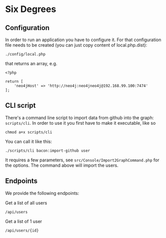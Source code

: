 # Six Degrees

## Configuration
In order to run an application you have to configure it. For that configuration file needs to be created (you can just copy content of local.php.dist):

    ./config/local.php
    
that returns an array, e.g.

    <?php
    
    return [
        'neo4jHost' => 'http://neo4j:neo4jneo4j@192.168.99.100:7474'
    ];

## CLI script 
There's a command line script to import data from github into the graph: `scripts/cli`.
In order to use it you first have to make it executable, like so
    
    chmod a+x scripts/cli

You can call it like this: 

    ./scripts/cli bacon:import-github user

It requires a few parameters, see `src/Console/Import2GraphCommand.php` for the options.
The command above will import the users.

## Endpoints

We provide the following endpoints:

Get a list of all users

    /api/users

Get a list of 1 user

    /api/users/{id}

